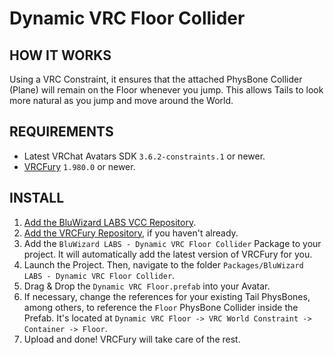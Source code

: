 # Dynamic VRC Floor Collider

## HOW IT WORKS

Using a VRC Constraint, it ensures that the attached PhysBone Collider (Plane) will remain on the Floor whenever you jump. This allows Tails to look more natural as you jump and move around the World.

## REQUIREMENTS

- Latest VRChat Avatars SDK `3.6.2-constraints.1` or newer.
- [VRCFury](https://vrcfury.com/download) `1.980.0` or newer.

## INSTALL

1. [Add the BluWizard LABS VCC Repository](https://vpm.bluwizard.net).
2. [Add the VRCFury Repository](https://vrcfury.com/download), if you haven't already.
3. Add the `BluWizard LABS - Dynamic VRC Floor Collider` Package to your project. It will automatically add the latest version of VRCFury for you.
4. Launch the Project. Then, navigate to the folder `Packages/BluWizard LABS - Dynamic VRC Floor Collider`.
5. Drag & Drop the `Dynamic VRC Floor.prefab` into your Avatar.
6. If necessary, change the references for your existing Tail PhysBones, among others, to reference the `Floor` PhysBone Collider inside the Prefab. It's located at `Dynamic VRC Floor -> VRC World Constraint -> Container -> Floor`.
7. Upload and done! VRCFury will take care of the rest.